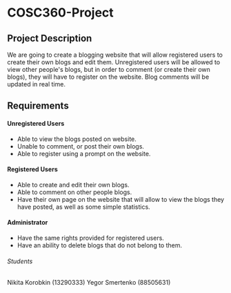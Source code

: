 # COSC360-Project

## Project Description

We are going to create a blogging website that will allow registered users to create their own blogs and edit them. Unregistered users will be allowed to view other people's blogs, but in order to comment (or create their own blogs), they will have to register on the website. Blog comments will be updated in real time.  

## Requirements

#### Unregistered Users

- Able to view the blogs posted on website.
- Unable to comment, or post their own blogs. 
- Able to register using a prompt on the website.

#### Registered Users

- Able to create and edit their own blogs.
- Able to comment on other people blogs. 
- Have their own page on the website that will allow to view the blogs they have posted, as well as some simple statistics. 

#### Administrator

- Have the same rights provided for registered users. 
- Have an ability to delete blogs that do not belong to them. 

###### Students

Nikita Korobkin (13290333)
Yegor Smertenko (88505631)
